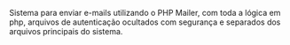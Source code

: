 Sistema para enviar e-mails utilizando o PHP Mailer, com toda a lógica em php, arquivos de autenticação ocultados com segurança e separados dos arquivos principais do sistema.
